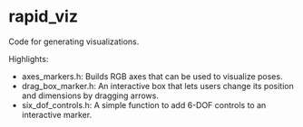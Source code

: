 # rapid_viz

Code for generating visualizations.

Highlights:
- axes_markers.h: Builds RGB axes that can be used to visualize poses.
- drag_box_marker.h: An interactive box that lets users change its position and dimensions by dragging arrows.
- six_dof_controls.h: A simple function to add 6-DOF controls to an interactive marker.
